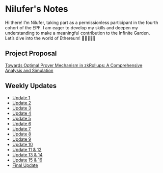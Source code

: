 # Nilufer's Notes

Hi there! I’m Nilufer, taking part as a permissionless participant in the fourth cohort of the EPF. I am eager to develop my skills and deepen my understanding to make a meaningful contribution to the Infinite Garden.   
Let’s dive into the world of Ethereum! 👩🏻‍💻🌳✨

## Project Proposal

[Towards Optimal Prover Mechanism in zkRollups: A Comprehensive Analysis and Simulation](https://github.com/eth-protocol-fellows/cohort-four/blob/master/projects/prover-mechanism-in-zk-rollups.md)

## Weekly Updates 

* [Update 1](https://hackmd.io/@nilu/epf4w1)
* [Update 2](https://hackmd.io/@nilu/epf4w2)
* [Update 3](https://hackmd.io/@nilu/epf4w3)
* [Update 4](https://hackmd.io/@nilu/epf4w4)
* [Update 5](https://hackmd.io/@nilu/epf4w5)
* [Update 6](https://hackmd.io/@nilu/epf4w6)
* [Update 7](https://hackmd.io/@nilu/epf4w7)
* [Update 8](https://hackmd.io/@nilu/epf4w8)
* [Update 9](https://hackmd.io/@nilu/epf4w9)
* [Update 10](https://hackmd.io/@nilu/epf4w10)
* [Update 11 & 12](https://hackmd.io/@nilu/epf4w11)
* [Update 13 & 14](https://hackmd.io/@nilu/epf4w13)
* [Update 15 & 16](https://hackmd.io/@nilu/epf4w15)
* [Final Update](https://hackmd.io/@nilu/optimal-prover-network)
